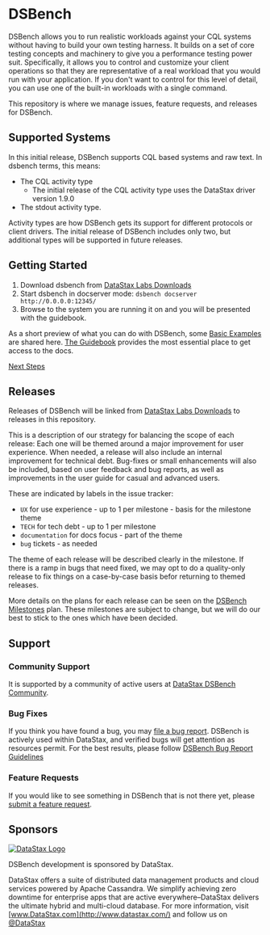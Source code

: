 # DSBench

DSBench allows you to run realistic workloads against your CQL systems without having to build your own testing harness. It builds on a set of core testing concepts and machinery to give you a performance testing power suit. Specifically, it allows you to control and customize your client operations so that they are representative of a real workload that you would run with your application. If you don't want to control for this level of detail, you can use one of the built-in workloads with a single command.

This repository is where we manage issues, feature requests, and releases for DSBench.

## Supported Systems

In this initial release, DSBench supports CQL based systems and raw text. In dsbench terms, this means:

- The CQL activity type
  - The initial release of the CQL activity type uses the DataStax driver version 1.9.0
- The stdout activity type.

Activity types are how DSBench gets its support for different protocols or client drivers. The initial release of DSBench includes only two, but additional types will be supported in future releases.

## Getting Started

1. Download dsbench from [DataStax Labs Downloads](https://downloads.datastax.com/#labs)
2. Start dsbench in docserver mode: `dsbench docserver http://0.0.0.0:12345/`
3. Browse to the system you are running it on and you will be presented with the guidebook.

As a short preview of what you can do with DSBench, some
[Basic Examples](getting_started/basic_examples.md) are shared here. [The Guidebook](getting_started/the_guidebook.md) provides the most essential place to get access to the docs.

[Next Steps](getting_started/what_next.md)

## Releases

Releases of DSBench will be linked from [DataStax Labs Downloads](https://downloads.datastax.com/#labs) to releases in this repository.

This is a description of our strategy for balancing the scope of each release: Each one will be themed around a major improvement for user experience. When needed, a release will also include an internal improvement for technical debt. Bug-fixes or small enhancements will also be included, based on user feedback and bug reports, as well as improvements in the user guide for casual and advanced users.

These are indicated by labels in the issue tracker:
- `UX` for use experience - up to 1 per milestone - basis for the milestone theme
- `TECH` for tech debt - up to 1 per milestone
- `documentation` for docs focus - part of the theme
- `bug` tickets - as needed

The theme of each release will be described clearly in the milestone. If there is a ramp in bugs that need fixed, we may opt to do a quality-only release to fix things on a case-by-case basis befor returning to themed releases.

More details on the plans for each release can be seen on the [DSBench Milestones](https://github.com/datastax/dsbench-labs/milestones) plan. These milestones are subject to change, but we will do our best to stick to the ones which have been decided.

## Support

### Community Support

It is supported by a community of active users at [DataStax DSBench Community](https://community.datastax.com/dsbench/index.html).

### Bug Fixes

If you think you have found a bug, you may [file a bug report](https://github.com/datastax/dsbench-labs/issues/new?labels=bug). DSBench is actively used within DataStax, and verified bugs will get attention as resources permit. For the best results, please follow [DSBench Bug Report Guidelines](filing_a_bug_report.md)

### Feature Requests

If you would like to see something in DSBench that is not there yet,
please [submit a feature request](https://github.com/datastax/dsbench-labs/issues/new?labels=feature).

## Sponsors

[![DataStax Logo](https://www.datastax.com/sites/default/files/content/graphics/logo/DS-logo-2019_1-25percent.png)](http://datastax.com/)

DSBench development is sponsored by DataStax.

DataStax offers a suite of distributed data management products and cloud services powered by Apache Cassandra. We simplify achieving zero downtime for enterprise apps that are active everywhere–DataStax delivers the ultimate hybrid and multi-cloud database. For more information, visit [www.DataStax.com](http://www.datastax.com/) and follow us on [@DataStax](https://twitter.com/Datastax)
